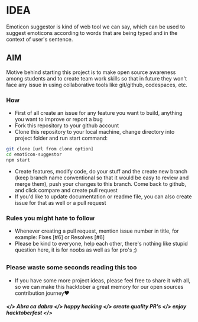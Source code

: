 # IDEA

Emoticon suggestor is kind of web tool we can say, which can be used to suggest emoticons according to words that are being typed and in the context of user's sentence.

## AIM
Motive behind starting this project is to make open source awareness among students and to create team work skills so that in future they won't face any issue in using collaborative tools like git/github, codespaces, etc.

### How
- First of all create an issue for any feature you want to build, anything you want to improve or report a bug
- Fork this repository to your github account
- Clone this repository to your local machine, change directory into project folder and run start command:
```bash
git clone [url from clone option]
cd emoticon-suggestor
npm start
```

- Create features, modify code, do your stuff and the create new branch (keep branch name conventional so that it would be easy to review and merge them), push your changes to this branch. Come back to github, and click compare and create pull request
- If you'd like to update documentation or readme file, you can also create issue for that as well or a pull request 

### Rules you might hate to follow
- Whenever creating a pull request, mention issue number in title, for example: Fixes [#6] or Resolves [#6]
- Please be kind to everyone, help each other, there's nothing like stupid question here, it is for noobs as well as for pro's ;)
##

### Please waste some seconds reading this too
- If you have some more project ideas, please feel free to share it with all, so we can make this hacktober a great memory for our open sources contribution journey❤
##### </> Abra ca dabra </> happy hacking </> create quality PR's </> enjoy hacktoberfest </>